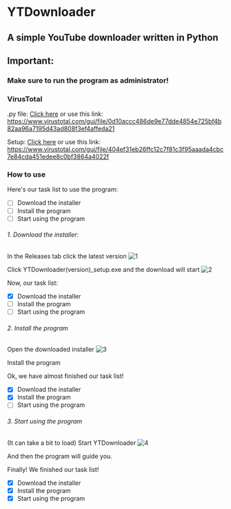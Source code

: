 # YTDownloader
## A simple YouTube downloader written in Python

## Important:
### Make sure to run the program as administrator!

### VirusTotal
.py file: [Click here](https://www.virustotal.com/gui/file/0d10accc486de9e77dde4854e725bf4b82aa96a7195d43ad808f3ef4affeda21) or use this link: https://www.virustotal.com/gui/file/0d10accc486de9e77dde4854e725bf4b82aa96a7195d43ad808f3ef4affeda21

Setup: [Click here](https://www.virustotal.com/gui/file/404ef31eb26ffc12c7f81c3f95aaada4cbc7e84cda451edee8c0bf3864a4022f) or use this link: https://www.virustotal.com/gui/file/404ef31eb26ffc12c7f81c3f95aaada4cbc7e84cda451edee8c0bf3864a4022f

### How to use
Here's our task list to use the program:
- [ ] Download the installer
- [ ] Install the program
- [ ] Start using the program

###### 1. Download the installer:
In the Releases tab click the latest version
![1](https://user-images.githubusercontent.com/89650503/174048220-49c9ca12-b896-4576-a5a5-37bbec5daf97.png)

Click YTDownloader(version)_setup.exe and the download will start
![2](https://user-images.githubusercontent.com/89650503/174048669-f4b5b94c-bc56-4206-8b07-abd934f3c8b3.png)

Now, our task list:
- [x] Download the installer
- [ ] Install the program
- [ ] Start using the program

###### 2. Install the program
Open the downloaded installer
![3](https://user-images.githubusercontent.com/89650503/174049271-d9fc5272-7eac-4165-9965-665a8b9cec85.png)

Install the program

Ok, we have almost finished our task list!
- [x] Download the installer
- [x] Install the program
- [ ] Start using the program

###### 3. Start using the program
(It can take a bit to load)
Start YTDownloader
![4](https://user-images.githubusercontent.com/89650503/174051832-7a17f020-11c5-4ce9-84a5-4d4d590fd0df.png)

And then the program will guide you.

Finally! We finished our task list!
- [x] Download the installer
- [x] Install the program
- [x] Start using the program
